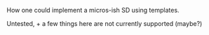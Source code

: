 How one could implement a micros-ish SD using templates.

Untested, + a few things here are not currently supported (maybe?)
